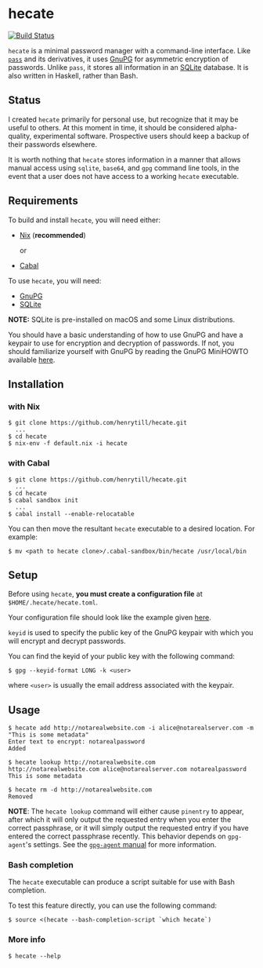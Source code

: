 # hecate

[![Build Status](https://travis-ci.org/henrytill/hecate.svg?branch=master)](https://travis-ci.org/henrytill/hecate)

`hecate` is a minimal password manager with a command-line interface.  Like [`pass`](https://www.passwordstore.org/) and its derivatives, it uses [GnuPG](https://gnupg.org/) for asymmetric encryption of passwords.  Unlike `pass`, it stores all information in an [SQLite](https://sqlite.org) database.  It is also written in Haskell, rather than Bash.

## Status

I created `hecate` primarily for personal use, but recognize that it may be useful to others.  At this moment in time, it should be considered alpha-quality, experimental software.  Prospective users should keep a backup of their passwords elsewhere.  

It is worth nothing that `hecate` stores information in a manner that allows manual access using `sqlite`, `base64`, and `gpg` command line tools, in the event that a user does not have access to a working `hecate` executable.

## Requirements

To build and install `hecate`, you will need either:

* [Nix](http://nixos.org/nix/) (**recommended**)

  or

* [Cabal](https://www.haskell.org/cabal/)

To use `hecate`, you will need:

* [GnuPG](https://gnupg.org/)
* [SQLite](https://sqlite.org/)

**NOTE:** SQLite is pre-installed on macOS and some Linux distributions.

You should have a basic understanding of how to use GnuPG and have a keypair to use for encryption and decryption of passwords.  If not, you should familiarize yourself with GnuPG by reading the GnuPG MiniHOWTO available [here](https://gnupg.org/documentation/howtos.html).

## Installation

### with Nix

```
$ git clone https://github.com/henrytill/hecate.git
  ...
$ cd hecate
$ nix-env -f default.nix -i hecate
```

### with Cabal

```
$ git clone https://github.com/henrytill/hecate.git
  ...
$ cd hecate
$ cabal sandbox init
  ...
$ cabal install --enable-relocatable
```

You can then move the resultant `hecate` executable to a desired location.  For example:
```
$ mv <path to hecate clone>/.cabal-sandbox/bin/hecate /usr/local/bin
```

## Setup

Before using `hecate`, **you must create a configuration file** at `$HOME/.hecate/hecate.toml`.

Your configuration file should look like the example given [here](example/hecate.toml).

`keyid` is used to specify the public key of the GnuPG keypair with which you will encrypt and decrypt passwords.

You can find the keyid of your public key with the following command:

```
$ gpg --keyid-format LONG -k <user>
```

where `<user>` is usually the email address associated with the keypair.

## Usage

```
$ hecate add http://notarealwebsite.com -i alice@notarealserver.com -m "This is some metadata"
Enter text to encrypt: notarealpassword
Added

$ hecate lookup http://notarealwebsite.com
http://notarealwebsite.com alice@notarealserver.com notarealpassword This is some metadata

$ hecate rm -d http://notarealwebsite.com
Removed
```

**NOTE**: The `hecate lookup` command will either cause `pinentry` to appear, after which it will only output the requested entry when you enter the correct passphrase, or it will simply output the requested entry if you have entered the correct passphrase recently.  This behavior depends on `gpg-agent`'s settings.  See the [`gpg-agent` manual](https://www.gnupg.org/documentation/manuals/gnupg/Invoking-GPG_002dAGENT.html) for more information.

### Bash completion

The `hecate` executable can produce a script suitable for use with Bash completion.

To test this feature directly, you can use the following command:

```
$ source <(hecate --bash-completion-script `which hecate`)
```

### More info

```
$ hecate --help
```
